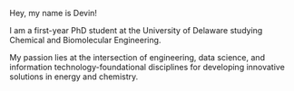 Hey, my name is Devin!

I am a first-year PhD student at the University of Delaware studying Chemical and Biomolecular Engineering. 

My passion lies at the intersection of engineering, data science, and information technology-foundational disciplines for developing innovative solutions in energy and chemistry.
